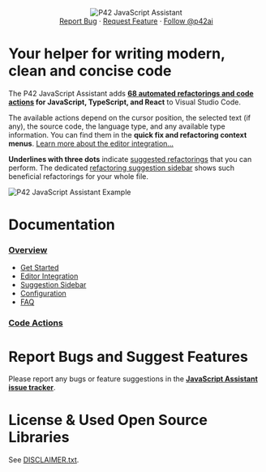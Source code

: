 <div align="center">
  <p align="center">
    <img src="https://p42.ai/image/vscode/vscode-intro.gif"
         alt="P42 JavaScript Assistant" />
    <br />
    <a href="https://github.com/p42ai/refactor-vscode/issues">Report Bug</a>
    ·
    <a href="https://github.com/p42ai/refactor-vscode/issues">Request Feature</a>
    ·
    <a href="https://twitter.com/p42ai">Follow @p42ai</a>
  </p>
</div>

# Your helper for writing modern, clean and concise code

The P42 JavaScript Assistant adds **[68 automated refactorings and code actions](https://p42.ai/documentation/code-action) for JavaScript, TypeScript, and React** to Visual Studio Code.

The available actions depend on the cursor position, the selected text (if any), the source code, the language type, and any available type information. You can find them in the **quick fix and refactoring context menus**. [Learn more about the editor integration…](https://p42.ai//documentation/p42-for-vscode/editor-integration)

**Underlines with three dots** indicate [suggested refactorings](https://p42.ai///documentation/p42-for-vscode/editor-integration#refactoring-suggestions) that you can perform. The dedicated [refactoring suggestion sidebar](https://p42.ai//documentation/p42-for-vscode/suggestion-sidebar) shows such beneficial refactorings for your whole file.

![P42 JavaScript Assistant Example](https://p42.ai/image/vscode/vscode-example-1.gif)

# Documentation

### **[Overview](https://p42.ai/documentation/p42-for-vscode/)**
  * [Get Started](https://p42.ai/documentation/p42-for-vscode/get-started)
  * [Editor Integration](https://p42.ai/documentation/p42-for-vscode/editor-integration)
  * [Suggestion Sidebar](https://p42.ai/documentation/p42-for-vscode/suggestion-sidebar)
  * [Configuration](https://p42.ai/documentation/p42-for-vscode/configuration)
  * [FAQ](https://p42.ai/documentation/p42-for-vscode/faq)

### **[Code Actions](https://p42.ai/documentation/code-action)**

# Report Bugs and Suggest Features

Please report any bugs or feature suggestions in the **[JavaScript Assistant issue tracker](https://github.com/p42ai/refactor-vscode/issues)**.

# License & Used Open Source Libraries

See [DISCLAIMER.txt](https://raw.githubusercontent.com/p42ai/refactor-vscode/main/DISCLAIMER.txt).
